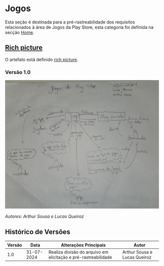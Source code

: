 # Jogos

Esta seção é destinada para a pré-rastreabilidade dos requisitos relacionados à área de Jogos da Play Store, esta categoria foi definida na secção [Home](../home/home.md).

## [Rich picture](pre-ras.md#rich-picture)

O artefato está definido [rich picture](../pre-ras/pre-ras.md).

### Versão 1.0

![Rich picture da parte de jogos da Play Store](../assets/imagens/rich_picture_jogos.jpeg)

*Autores: Arthur Sousa e Lucas Queiroz*

## Histórico de Versões

| Versão | Data       | Alterações Principais                                          | Autor                        |
| ------ | ---------- | -------------------------------------------------------------- | ---------------------------- |
| 1.0    | 31-07-2024 | Realiza divisão do arquivo em elicitação e pré-rastreabilidade | Arthur Sousa e Lucas Queiroz |
